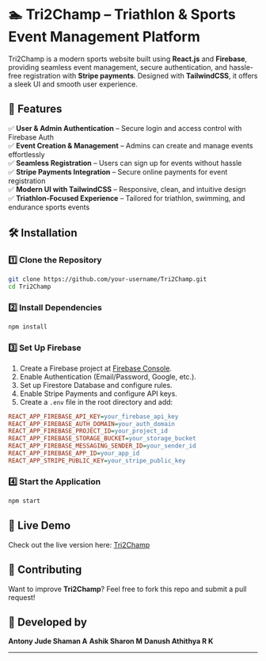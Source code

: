 # 🏊 Tri2Champ – Triathlon & Sports Event Management Platform

Tri2Champ is a modern sports website built using **React.js** and **Firebase**, providing seamless event management, secure authentication, and hassle-free registration with **Stripe payments**. Designed with **TailwindCSS**, it offers a sleek UI and smooth user experience.

## 🚀 Features
✅ **User & Admin Authentication** – Secure login and access control with Firebase Auth  
✅ **Event Creation & Management** – Admins can create and manage events effortlessly  
✅ **Seamless Registration** – Users can sign up for events without hassle  
✅ **Stripe Payments Integration** – Secure online payments for event registration  
✅ **Modern UI with TailwindCSS** – Responsive, clean, and intuitive design  
✅ **Triathlon-Focused Experience** – Tailored for triathlon, swimming, and endurance sports events  

## 🛠️ Installation

### **1️⃣ Clone the Repository**
```bash
git clone https://github.com/your-username/Tri2Champ.git
cd Tri2Champ
```

### **2️⃣ Install Dependencies**
```bash
npm install
```

### **3️⃣ Set Up Firebase**
1. Create a Firebase project at [Firebase Console](https://console.firebase.google.com/).
2. Enable Authentication (Email/Password, Google, etc.).
3. Set up Firestore Database and configure rules.
4. Enable Stripe Payments and configure API keys.
5. Create a `.env` file in the root directory and add:

```ini
REACT_APP_FIREBASE_API_KEY=your_firebase_api_key
REACT_APP_FIREBASE_AUTH_DOMAIN=your_auth_domain
REACT_APP_FIREBASE_PROJECT_ID=your_project_id
REACT_APP_FIREBASE_STORAGE_BUCKET=your_storage_bucket
REACT_APP_FIREBASE_MESSAGING_SENDER_ID=your_sender_id
REACT_APP_FIREBASE_APP_ID=your_app_id
REACT_APP_STRIPE_PUBLIC_KEY=your_stripe_public_key
```

### **4️⃣ Start the Application**
```bash
npm start
```

## 🌟 Live Demo
Check out the live version here: [Tri2Champ](https://www.tri2champ.com/)

## 🙌 Contributing
Want to improve **Tri2Champ**? Feel free to fork this repo and submit a pull request!

## 👤 Developed by

**Antony Jude Shaman A**
**Ashik Sharon M**
**Danush Athithya R K**

---


